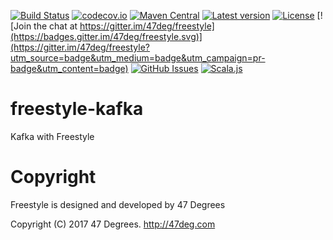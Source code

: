 
[comment]: # (Start Badges)

[![Build Status](https://travis-ci.org/frees-io/freestyle-kafka.svg?branch=master)](https://travis-ci.org/frees-io/freestyle-kafka) [![codecov.io](http://codecov.io/github/frees-io/freestyle-kafka/coverage.svg?branch=master)](http://codecov.io/github/frees-io/freestyle-kafka?branch=master) [![Maven Central](https://img.shields.io/badge/maven%20central-0.0.1-green.svg)](https://oss.sonatype.org/#nexus-search;gav~io.frees~freestyle*) [![Latest version](https://img.shields.io/badge/freestyle--kafka-0.0.1-green.svg)](https://index.scala-lang.org/frees-io/freestyle-kafka) [![License](https://img.shields.io/badge/license-Apache%202-blue.svg)](https://raw.githubusercontent.com/frees-io/freestyle-kafka/master/LICENSE) [![Join the chat at https://gitter.im/47deg/freestyle](https://badges.gitter.im/47deg/freestyle.svg)](https://gitter.im/47deg/freestyle?utm_source=badge&utm_medium=badge&utm_campaign=pr-badge&utm_content=badge) [![GitHub Issues](https://img.shields.io/github/issues/frees-io/freestyle-kafka.svg)](https://github.com/frees-io/freestyle-kafka/issues) [![Scala.js](http://scala-js.org/assets/badges/scalajs-0.6.15.svg)](http://scala-js.org)

[comment]: # (End Badges)

# freestyle-kafka

Kafka with Freestyle

[comment]: # (Start Copyright)
# Copyright

Freestyle is designed and developed by 47 Degrees

Copyright (C) 2017 47 Degrees. <http://47deg.com>

[comment]: # (End Copyright)